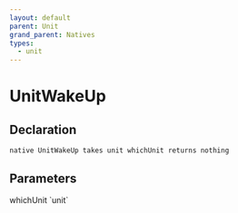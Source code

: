 ```yaml
---
layout: default
parent: Unit
grand_parent: Natives
types:
  - unit
---
```


# UnitWakeUp

## Declaration

```
native UnitWakeUp takes unit whichUnit returns nothing
```

## Parameters
<dl>
  <dt>whichUnit `unit`</dt>
  <dd></dd>
</dl>